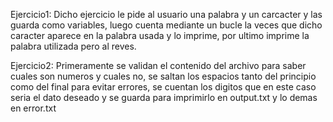 Ejercicio1:
Dicho ejercicio le pide al usuario una palabra y un carcacter y las guarda como variables, luego cuenta mediante un bucle la veces que dicho caracter aparece 
en la palabra usada y lo imprime, por ultimo imprime la palabra utilizada pero al reves.

Ejercicio2:
Primeramente se validan el contenido del archivo para saber cuales son numeros y cuales no, se saltan los espacios tanto del principio como del final para evitar 
errores, se cuentan los digitos que en este caso seria el dato deseado y se guarda para imprimirlo en output.txt y lo demas en error.txt
